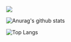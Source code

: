 <img align="center" src="https://github-readme-stats.vercel.app/api/<CARD_TYPE>/?username=Nathan985&theme=tokyonight" />

![Anurag's github stats](https://github-readme-stats.vercel.app/api?username=Nathan985&show_icons=true&theme=radical)

![Top Langs](https://github-readme-stats.vercel.app/api/top-langs/?username=Nathan985&theme=tokyonight)
